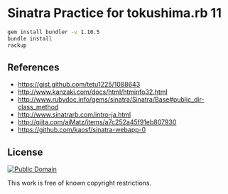 # Sinatra Practice for tokushima.rb 11

```sh
gem install bundler -v 1.10.5
bundle install
rackup
```

## References

* https://gist.github.com/tetu1225/1088643
* http://www.kanzaki.com/docs/html/htminfo32.html
* http://www.rubydoc.info/gems/sinatra/Sinatra/Base#public_dir-class_method
* http://www.sinatrarb.com/intro-ja.html
* http://qiita.com/aiMatz/items/a7c252a45f91eb807930
* https://github.com/kaosf/sinatra-webapp-0

## License

[![Public Domain](http://i.creativecommons.org/p/mark/1.0/88x31.png)](http://creativecommons.org/publicdomain/mark/1.0/ "license")

This work is free of known copyright restrictions.

